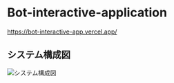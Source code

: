 # Bot-interactive-application
https://bot-interactive-app.vercel.app/

## システム構成図

![システム構成図](https://user-images.githubusercontent.com/108399244/187597337-e05fcf4d-cce3-4766-9642-8f33df348ace.PNG)
